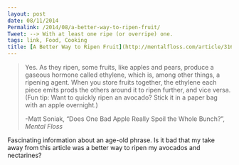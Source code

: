```yaml
---
layout: post
date: 08/11/2014
Permalink: /2014/08/a-better-way-to-ripen-fruit/
Tweet: --> With at least one ripe (or overripe) one.
tags: link, Food, Cooking
title: [A Better Way to Ripen Fruit](http://mentalfloss.com/article/31666/does-one-bad-apple-really-spoil-whole-bunch)
---
```


<blockquote>
  <p>Yes. As they ripen, some fruits, like apples and pears, produce a gaseous hormone called ethylene, which is, among other things, a ripening agent. When you store fruits together, the ethylene each piece emits prods the others around it to ripen further, and vice versa. (Fun tip: Want to quickly ripen an avocado? Stick it in a paper bag with an apple overnight.)</p>
  
  <p>-Matt Soniak, &#8220;Does One Bad Apple Really Spoil the Whole Bunch?&#8221;, <em>Mental Floss</em></p>
</blockquote>

<p>Fascinating information about an age-old phrase. Is it bad that my take away from this article was a better way to ripen my avocados and nectarines?</p>